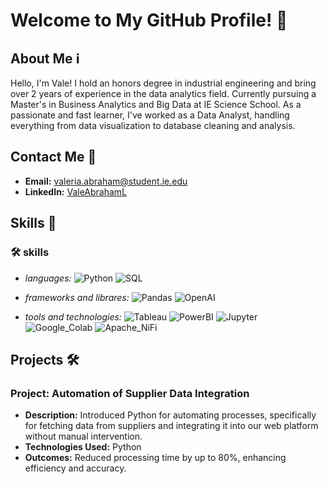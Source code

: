 # Welcome to My GitHub Profile! 👋

## About Me ℹ️

Hello, I'm Vale! I hold an honors degree in industrial engineering and bring over 2 years of experience in the data analytics field. Currently pursuing a Master's in Business Analytics and Big Data at IE Science School. As a passionate and fast learner, I've worked as a Data Analyst, handling everything from data visualization to database cleaning and analysis.

## Contact Me 📧

- **Email:** valeria.abraham@student.ie.edu
- **LinkedIn:** [ValeAbrahamL](https://www.linkedin.com/in/valeabrahaml/)

## Skills 🚀

### 🛠 skills
- *languages:*
![Python](https://img.shields.io/badge/Python-3776AB?style=flat&logo=python&logoColor=white)
![SQL](https://img.shields.io/badge/SQL-4479A1?style=flat&logo=mysql&logoColor=white)

- *frameworks and librares:*
![Pandas](https://img.shields.io/badge/Pandas-150458?style=flat&logo=pandas&logoColor=white)
![OpenAI](https://img.shields.io/badge/OpenAI-412991?style=flat&logo=openai&logoColor=white)

- *tools and technologies:*
![Tableau](https://img.shields.io/badge/Tableau-E97627?style=flat&logo=tableau&logoColor=white)
![PowerBI](https://img.shields.io/badge/Power_BI-F2C811?style=flat&logo=powerbi&logoColor=black)
![Jupyter](https://img.shields.io/badge/Jupyter-F37626?style=flat&logo=jupyter&logoColor=white)
![Google_Colab](https://img.shields.io/badge/Google_Colab-F9AB00?style=flat&logo=googlecolab&color=525252)
![Apache_NiFi](https://img.shields.io/badge/Apache_NiFi-017CEE?style=flat&logo=apachenifi&logoColor=white)

## Projects 🛠️

### Project: Automation of Supplier Data Integration
- **Description:** Introduced Python for automating processes, specifically for fetching data from suppliers and integrating it into our web platform without manual intervention.
- **Technologies Used:** Python
- **Outcomes:** Reduced processing time by up to 80%, enhancing efficiency and accuracy.
